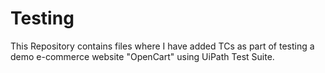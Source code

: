 # Testing
This Repository contains files where I have added TCs as part of testing a demo e-commerce website "OpenCart" using UiPath Test Suite. 
